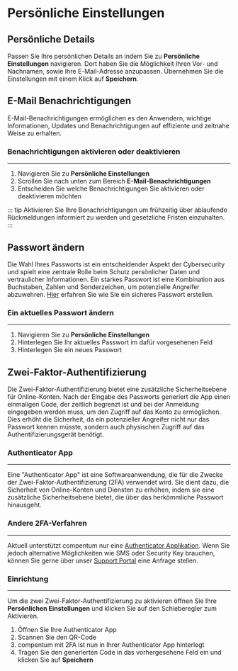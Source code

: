 # Persönliche Einstellungen

## Persönliche Details

Passen Sie Ihre persönlichen Details an indem Sie zu **Persönliche Einstellungen** navigieren. Dort haben Sie die Möglichkeit Ihren Vor- und Nachnamen, sowie Ihre E-Mail-Adresse anzupassen. Übernehmen Sie die Einstellungen mit einem Klick auf **Speichern**.

## E-Mail Benachrichtigungen

E-Mail-Benachrichtigungen ermöglichen es den Anwendern, wichtige Informationen, Updates und Benachrichtigungen auf effiziente und zeitnahe Weise zu erhalten.

### Benachrichtigungen aktivieren oder deaktivieren
---
1. Navigieren Sie zu **Persönliche Einstellungen**
2. Scrollen Sie nach unten zum Bereich **E-Mail-Benachrichtigungen**
3. Entscheiden Sie welche Benachrichtigungen Sie aktivieren oder deaktivieren möchten


::: tip
Aktivieren Sie Ihre Benachrichtigungen um frühzeitig über ablaufende Rückmeldungen informiert zu werden und gesetzliche Fristen einzuhalten.
:::

## Passwort ändern

Die Wahl Ihres Passworts ist ein entscheidender Aspekt der Cybersecurity und spielt eine zentrale Rolle beim Schutz persönlicher Daten und vertraulicher Informationen. Ein starkes Passwort ist eine Kombination aus Buchstaben, Zahlen und Sonderzeichen, um potenzielle Angreifer abzuwehren. [Hier](https://www.bsi.bund.de/DE/Themen/Verbraucherinnen-und-Verbraucher/Informationen-und-Empfehlungen/Cyber-Sicherheitsempfehlungen/Accountschutz/Sichere-Passwoerter-erstellen/sichere-passwoerter-erstellen_node.html) erfahren Sie wie Sie ein sicheres Passwort erstellen.

### Ein aktuelles Passwort ändern
---
1. Navigieren Sie zu **Persönliche Einstellungen**
2. Hinterlegen Sie Ihr aktuelles Passwort im dafür vorgesehenen Feld
3. Hinterlegen Sie ein neues Passwort



## Zwei-Faktor-Authentifizierung

Die Zwei-Faktor-Authentifizierung bietet eine zusätzliche Sicherheitsebene für Online-Konten. Nach der Eingabe des Passworts generiert die App einen einmaligen Code, der zeitlich begrenzt ist und bei der Anmeldung eingegeben werden muss, um den Zugriff auf das Konto zu ermöglichen. Dies erhöht die Sicherheit, da ein potenzieller Angreifer nicht nur das Passwort kennen müsste, sondern auch physischen Zugriff auf das Authentifizierungsgerät benötigt.

### Authenticator App
---

Eine "Authenticator App" ist eine Softwareanwendung, die für die Zwecke der Zwei-Faktor-Authentifizierung (2FA) verwendet wird. Sie dient dazu, die Sicherheit von Online-Konten und Diensten zu erhöhen, indem sie eine zusätzliche Sicherheitsebene bietet, die über das herkömmliche Passwort hinausgeht.

### Andere 2FA-Verfahren
---

Aktuell unterstützt compentum nur eine [Authenticator Applikation](hilfe/persönliche-einstellungen.html#zwei-faktor-authentifizierung). Wenn Sie jedoch alternative Möglichkeiten wie SMS oder Security Key brauchen, können Sie gerne über unser [Support Portal](https://nextindex.atlassian.net/servicedesk/customer/portal/6/group/-1) eine Anfrage stellen.

### Einrichtung
---
Um die zwei Zwei-Faktor-Authentifizierung zu aktivieren öffnen Sie Ihre **Persönlichen Einstellungen** und klicken Sie auf den Schieberegler zum Aktivieren.

1. Öffnen Sie Ihre Authenticator App
2. Scannen Sie den QR-Code
3. compentum mit 2FA ist nun in Ihrer Authenticator App hinterlegt
4. Tragen Sie den generierten Code in das vorhergesehene Feld ein und klicken Sie auf **Speichern**
